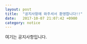```yaml
---
layout: post
title:  "공지사항에 와주셔서 환영합니다!!"
date:   2017-10-07 21:07:42 +0900
category: notice
---
```


여기는 공지사항입니다.

